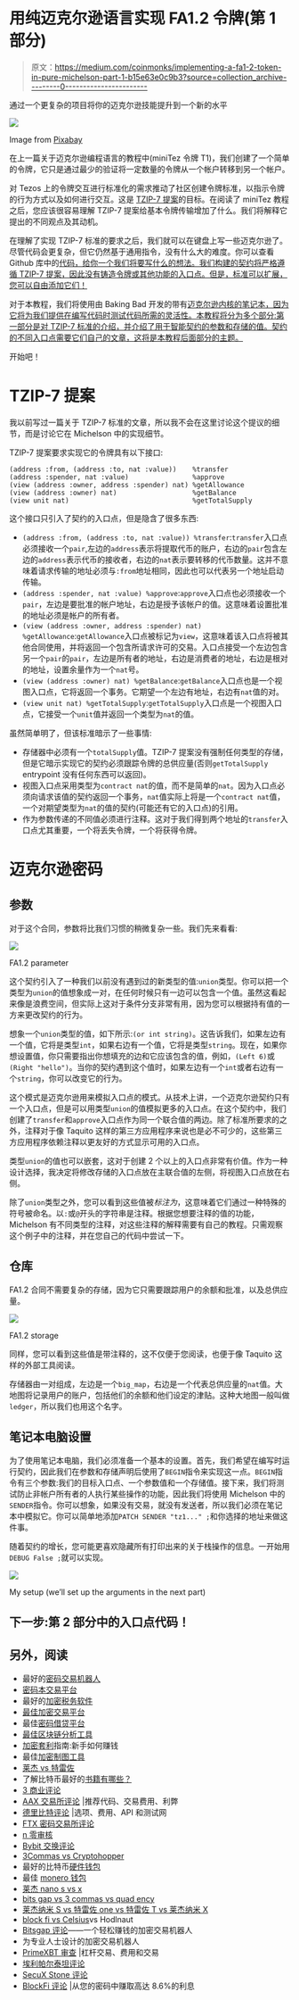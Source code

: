 # 用纯迈克尔逊语言实现 FA1.2 令牌(第 1 部分)

> 原文：<https://medium.com/coinmonks/implementing-a-fa1-2-token-in-pure-michelson-part-1-b15e63e0c9b3?source=collection_archive---------0----------------------->

通过一个更复杂的项目将你的迈克尔逊技能提升到一个新的水平

![](img/7b7b9ede0fac78e2e01086360a9b2923.png)

Image from [Pixabay](https://pixabay.com/images/id-5384830/)

在上一篇关于迈克尔逊编程语言的教程中(miniTez 令牌 T1)，我们创建了一个简单的令牌，它只是通过最少的验证将一定数量的令牌从一个帐户转移到另一个帐户。

对 Tezos 上的令牌交互进行标准化的需求推动了社区创建令牌标准，以指示令牌的行为方式以及如何进行交互。这是 [TZIP-7 提案](https://gitlab.com/tzip/tzip/blob/master/proposals/tzip-7/tzip-7.md)的目标。在阅读了 miniTez 教程之后，您应该很容易理解 TZIP-7 提案给基本令牌传输增加了什么。我们将解释它提出的不同观点及其动机。

在理解了实现 TZIP-7 标准的要求之后，我们就可以在键盘上写一些迈克尔逊了。尽管代码会更复杂，但它仍然基于通用指令，没有什么大的难度。你可以查看 Github 库中的[代码，给你一个我们将要写什么的想法。我们构建的契约将严格遵循 TZIP-7 提案，因此没有铸造令牌或其他功能的入口点。但是，标准可以扩展，您可以自由添加它们！](https://github.com/claudebarde/fa12-puremichelson/blob/master/contracts/FA1-2.tz)

对于本教程，我们将使用由 Baking Bad 开发的带有[迈克尔逊内核的笔记本，因为它将为我们提供在编写代码时测试代码所需的灵活性。本教程将分为多个部分:第一部分是对 TZIP-7 标准的介绍，并介绍了用于智能契约的参数和存储的值。契约的不同入口点需要它们自己的文章，这将是本教程后面部分的主题。](https://github.com/baking-bad/michelson-kernel)

开始吧！

# TZIP-7 提案

我以前写过一篇关于 TZIP-7 标准的文章，所以我不会在这里讨论这个提议的细节，而是讨论它在 Michelson 中的实现细节。

TZIP-7 提案要求实现它的令牌具有以下接口:

```
(address :from, (address :to, nat :value))    %transfer
(address :spender, nat :value)                %approve
(view (address :owner, address :spender) nat) %getAllowance
(view (address :owner) nat)                   %getBalance
(view unit nat)                               %getTotalSupply
```

这个接口只引入了契约的入口点，但是隐含了很多东西:

*   `(address :from, (address :to, nat :value)) %transfer`:`transfer`入口点必须接收一个`pair`,左边的`address`表示将提取代币的账户，右边的`pair`包含左边的`address`表示代币的接收者，右边的`nat`表示要转移的代币数量。这并不意味着请求传输的地址必须与`:from`地址相同，因此也可以代表另一个地址启动传输。
*   `(address :spender, nat :value) %approve`:`approve`入口点也必须接收一个`pair`，左边是要批准的帐户地址，右边是授予该帐户的值。这意味着设置批准的地址必须是帐户的所有者。
*   `(view (address :owner, address :spender) nat) %getAllowance`:`getAllowance`入口点被标记为`view`，这意味着该入口点将被其他合同使用，并将返回一个包含所请求许可的交易。入口点接受一个左边包含另一个`pair`的`pair`，左边是所有者的地址，右边是消费者的地址，右边是根对的地址，设置余量作为一个`nat`号。
*   `(view (address :owner) nat) %getBalance`:`getBalance`入口点也是一个视图入口点，它将返回一个事务。它期望一个左边有地址，右边有`nat`值的对。
*   `(view unit nat) %getTotalSupply`:`getTotalSupply`入口点是一个视图入口点，它接受一个`unit`值并返回一个类型为`nat`的值。

虽然简单明了，但该标准暗示了一些事情:

*   存储器中必须有一个`totalSupply`值。TZIP-7 提案没有强制任何类型的存储，但是它暗示实现它的契约必须跟踪令牌的总供应量(否则`getTotalSupply` entrypoint 没有任何东西可以返回)。
*   视图入口点采用类型为`contract nat`的值，而不是简单的`nat`。因为入口点必须向请求该值的契约返回一个事务，`nat`值实际上将是一个`contract nat`值，一个对期望类型为`nat`的值的契约(可能还有它的入口点)的引用。
*   作为参数传递的不同值必须进行注释。这对于我们得到两个地址的`transfer`入口点尤其重要，一个将丢失令牌，一个将获得令牌。

# 迈克尔逊密码

## 参数

对于这个合同，参数将比我们习惯的稍微复杂一些。我们先来看看:

![](img/cec7e9d1465a0b87de374c79ef0ac96a.png)

FA1.2 parameter

这个契约引入了一种我们以前没有遇到过的新类型的值:`union`类型。你可以把一个类型为`union`的值想象成一对，在任何时候只有一边可以包含一个值。虽然这看起来像是浪费空间，但实际上这对于条件分支非常有用，因为您可以根据持有值的一方来更改契约的行为。

想象一个`union`类型的值，如下所示:`(or int string)`。这告诉我们，如果左边有一个值，它将是类型`int`，如果右边有一个值，它将是类型`string`。现在，如果你想设置值，你只需要指出你想填充的边和它应该包含的值，例如，`(Left 6)`或`(Right "hello")`。当你的契约遇到这个值时，如果左边有一个`int`或者右边有一个`string`，你可以改变它的行为。

这个模式是迈克尔逊用来模拟入口点的模式。从技术上讲，一个迈克尔逊契约只有一个入口点，但是可以用类型`union`的值模拟更多的入口点。在这个契约中，我们创建了`transfer`和`approve`入口点作为同一个联合值的两边。除了标准所要求的之外，注释对于像 Taquito 这样的第三方应用程序来说也是必不可少的，这些第三方应用程序依赖注释以更友好的方式显示可用的入口点。

类型`union`的值也可以嵌套，这对于创建 2 个以上的入口点非常有价值。作为一种设计选择，我决定将修改存储的入口点放在主联合值的左侧，将视图入口点放在右侧。

除了`union`类型之外，您可以看到这些值被*标注为*，这意味着它们通过一种特殊的符号被命名。以`:`或`@`开头的字符串是注释。根据您想要注释的值的功能，Michelson 有不同类型的注释，对这些注释的解释需要有自己的教程。只需观察这个例子中的注释，并在您自己的代码中尝试一下。

## 仓库

FA1.2 合同不需要复杂的存储，因为它只需要跟踪用户的余额和批准，以及总供应量。

![](img/9c323db4bee43b0c90baf95bb263defb.png)

FA1.2 storage

同样，您可以看到这些值是带注释的，这不仅便于您阅读，也便于像 Taquito 这样的外部工具阅读。

存储器由一对组成，左边是一个`big_map`，右边是一个代表总供应量的`nat`值。大地图将记录用户的账户，包括他们的余额和他们设定的津贴。这种大地图一般叫做`ledger`，所以我们也用这个名字。

## 笔记本电脑设置

为了使用笔记本电脑，我们必须准备一个基本的设置。首先，我们希望在编写时运行契约，因此我们在参数和存储声明后使用了`BEGIN`指令来实现这一点。`BEGIN`指令有三个参数:我们的目标入口点、一个参数值和一个存储值。接下来，我们将测试防止非帐户所有者的人执行某些操作的功能，因此我们将使用 Michelson 中的`SENDER`指令。你可以想象，如果没有交易，就没有发送者，所以我们必须在笔记本中模拟它。你可以简单地添加`PATCH SENDER "tz1..." ;`和你选择的地址来做这件事。

随着契约的增长，您可能更喜欢隐藏所有打印出来的关于栈操作的信息。一开始用`DEBUG False ;`就可以实现。

![](img/d6e2d1c26afdb38b6f711674bf513477.png)

My setup (we’ll set up the arguments in the next part)

## 下一步:第 2 部分中的入口点代码！

## 另外，阅读

*   最好的[密码交易机器人](/coinmonks/crypto-trading-bot-c2ffce8acb2a)
*   [密码本交易平台](/coinmonks/top-10-crypto-copy-trading-platforms-for-beginners-d0c37c7d698c)
*   最好的[加密税务软件](/coinmonks/best-crypto-tax-tool-for-my-money-72d4b430816b)
*   [最佳加密交易平台](/coinmonks/the-best-crypto-trading-platforms-in-2020-the-definitive-guide-updated-c72f8b874555)
*   最佳[密码借贷平台](/coinmonks/top-5-crypto-lending-platforms-in-2020-that-you-need-to-know-a1b675cec3fa)
*   [最佳区块链分析工具](https://bitquery.io/blog/best-blockchain-analysis-tools-and-software)
*   [加密套利](/coinmonks/crypto-arbitrage-guide-how-to-make-money-as-a-beginner-62bfe5c868f6)指南:新手如何赚钱
*   最佳[加密制图工具](/coinmonks/what-are-the-best-charting-platforms-for-cryptocurrency-trading-85aade584d80)
*   [莱杰 vs 特雷佐](/coinmonks/ledger-vs-trezor-best-hardware-wallet-to-secure-cryptocurrency-22c7a3fd391e)
*   了解比特币最好的[书籍有哪些？](/coinmonks/what-are-the-best-books-to-learn-bitcoin-409aeb9aff4b)
*   [3 商业评论](/coinmonks/3commas-review-an-excellent-crypto-trading-bot-2020-1313a58bec92)
*   [AAX 交易所评论](/coinmonks/aax-exchange-review-2021-67c5ea09330c) |推荐代码、交易费用、利弊
*   [德里比特评论](/coinmonks/deribit-review-options-fees-apis-and-testnet-2ca16c4bbdb2) |选项、费用、API 和测试网
*   [FTX 密码交易所评论](/coinmonks/ftx-crypto-exchange-review-53664ac1198f)
*   [n 零审核](/coinmonks/ngrave-zero-review-c465cf8307fc)
*   [Bybit 交换评论](/coinmonks/bybit-exchange-review-dbd570019b71)
*   [3Commas vs Cryptohopper](/coinmonks/cryptohopper-vs-3commas-vs-shrimpy-a2c16095b8fe)
*   最好的比特币[硬件钱包](/coinmonks/the-best-cryptocurrency-hardware-wallets-of-2020-e28b1c124069?source=friends_link&sk=324dd9ff8556ab578d71e7ad7658ad7c)
*   最佳 [monero 钱包](https://blog.coincodecap.com/best-monero-wallets)
*   [莱杰 nano s vs x](https://blog.coincodecap.com/ledger-nano-s-vs-x)
*   [bits gap vs 3 commas vs quad ency](https://blog.coincodecap.com/bitsgap-3commas-quadency)
*   [莱杰纳米 S vs 特雷佐 one vs 特雷佐 T vs 莱杰纳米 X](https://blog.coincodecap.com/ledger-nano-s-vs-trezor-one-ledger-nano-x-trezor-t)
*   [block fi vs Celsius](/coinmonks/blockfi-vs-celsius-vs-hodlnaut-8a1cc8c26630)vs Hodlnaut
*   [Bitsgap 评论](/coinmonks/bitsgap-review-a-crypto-trading-bot-that-makes-easy-money-a5d88a336df2)——一个轻松赚钱的加密交易机器人
*   为专业人士设计的加密交易机器人
*   [PrimeXBT 审查](/coinmonks/primexbt-review-88e0815be858) |杠杆交易、费用和交易
*   [埃利帕尔泰坦评论](/coinmonks/ellipal-titan-review-85e9071dd029)
*   [SecuX Stone 评论](https://blog.coincodecap.com/secux-stone-hardware-wallet-review)
*   [BlockFi 评论](/coinmonks/blockfi-review-53096053c097) |从您的密码中赚取高达 8.6%的利息